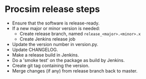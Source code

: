 # Procsim release steps

- Ensure that the software is release-ready.
- If a new major or minor version is needed:
  - Create release branch, named `release_<major>.<minor>.x`
  - Create Jenkins release job
- Update the version number in version.py.
- Update CHANGELOG.
- Make a release build in Jenkins.
- Do a 'smoke test' on the package as build by Jenkins.
- Create git tag containing the version.
- Merge changes (if any) from release branch back to master.
